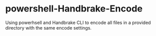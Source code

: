 # powershell-Handbrake-Encode
Using powerhsell and Handbrake CLI to encode all files in a provided directory with the same encode settings.
